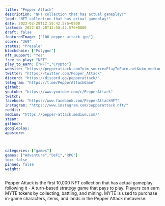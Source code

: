 ```yaml
---
title: "Pepper Attack"
description: "NFT collection that has actual gameplay!"
lead: "NFT collection that has actual gameplay!"
date: 2022-02-28T12:50:42.576+0800
lastmod: 2022-02-28T12:50:42.576+0800
draft: false
featuredImage: ["100_pepper-attack.jpg"]
score: "369"
status: "Presale"
blockchain: ["Polygon"]
nft_support: "Yes"
free_to_play: "NFT"
play_to_earn: ["NFT","Crypto"]
website: "https://pepperattack.com?utm_source=PlayToEarn.net&utm_medium=organic&utm_campaign=gamepage"
twitter: "https://twitter.com/Pepper_Attack"
discord: "https://discord.gg/pepperattack/"
telegram: "https://t.me/PepperAttackGame"
github: 
youtube: "https://www.youtube.com/c/PepperAttack"
twitch: 
facebook: "https://www.facebook.com/PepperAttackNFT"
instagram: "https://www.instagram.com/pepperattack.nft/"
reddit: 
medium: "https://pepper-attack.medium.com/"
steam: 
gitbook: 
googleplay: 
appstore: 

  
    
categories: ["games"]
games: ["Adventure","DeFi","RPG"]
toc: false
pinned: false
weight: 
---
```

Pepper Attack is the first 10,000 NFT collection that has actual gameplay following it - A turn-based strategy game that pays to play. Players can earn MYTE tokens by collecting, battling, and mining. MYTE is used to purchase in-game characters, items, and lands in the Pepper Attack metaverse.